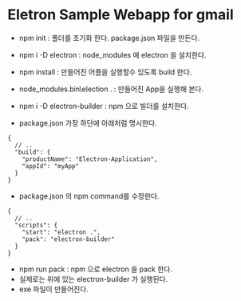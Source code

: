 # Eletron Sample Webapp for gmail
* npm init : 폴더를 초기화 한다. package.json 파일을 만든다.
* npm i -D electron : node_modules 에 electron 을 설치한다. 
* npm install : 만들어진 어플을 실행할수 있도록 build 한다.
* node_modules\.bin\election . : 만들어진 App을 실행해 본다.
* npm i -D electron-builder : npm 으로 빌더를 설치한다.

* package.json 가장 하단에 아래처럼 명시한다.
```
{
  // ..
  "build": {
    "productName": "Electron-Application",
    "appId": "myApp"
  }
}
```

* package.json 의 npm command를 수정한다.
```
{
  // ..
  "scripts": {
    "start": "electron .",
    "pack": "electron-builder"
  }
}
```
* npm run pack : npm 으로 electron 을 pack 한다. 
* 실제로는 위에 있는 electron-builder 가 실행된다. 
* exe 파일이 만들어진다.
